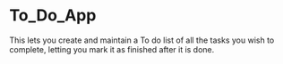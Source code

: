 # To_Do_App
This lets you create and maintain a To do list of all the tasks you wish to complete, letting you mark it as finished after it is done.
